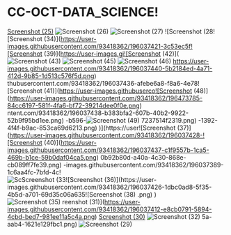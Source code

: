 # CC-OCT-DATA_SCIENCE!
[Screenshot (25)](https://user-images.githubusercontent.com/93418362/196037374-a9c7d5d1-ec42-455c-b1f5-1fbf4529863e.png)
![Screenshot (26)](https://user-images.githubusercontent.com/93418362/196037385-4a0ad6f3-3e29-4ecd-af98-e5e308e4a5e3.png)
![Screenshot (27)](https://user-images.githubusercontent.com/93418362/196037386-bddfb80b-3690-45a4-90e8-a7c4f1f38896.png)
![Screenshot (28![Screenshot (34)](https://user-images.githubusercontent.com/93418362/196037421-3c53ec5f![Screenshot (39)](https://user-images.gi![Screenshot (42)](![Screenshot (43)](https://user-images.githubusercontent.com/93418362/196037442-953058cb-6588-4853-aa39-5096919690f2.png)
![Screenshot (45)](https://user-images.githubusercontent.com/93418362/196473838-debb7e3d-f332-4648-8ae5-c77df973eced.png)
![Screenshot (46)](https://user-images.githubusercontent.com/93418362/196473820-f8155ed1-10ee-46b1-808b-db6d5736ae39.png)
https://user-images.githubusercontent.com/93418362/196037440-5b2184ed-4a71-412d-9b85-1d513c576f5d.png)
thubusercontent.com/93418362/196037436-afebe6a8-f8a6-4e78![Screenshot (41)](https://user-images.githubuserco![Screenshot (48)](https://user-images.githubusercontent.com/93418362/196473785-84cc6197-581f-4fa6-bf72-39214dee0f0e.png)
ntent.com/93418362/196037438-b383bfa2-607b-40b2-9922-52b9f95bd1ee.png)
-b596-![Screenshot (49)](https://user-images.githubusercontent.com/93418362/196473766-e4c99c53-6b81-4bd7-a76f-1a3967b0d4ef.png)
7237514f2319.png)
-1392-4f4f-b9ac-853ca69d6213.png)
)](https://user![Screenshot (37)](https://user-images.githubusercontent.com/93418362/196037428-![Screenshot (40)](https://user-images.githubusercontent.com/93418362/196037437-c1f9557b-1ca5-469b-b1ce-59b0daf04ca5.png)
0b92b80d-a40a-4c30-868e-cb089ff7fe39.png)
-images.githubusercontent.com/93418362/196037389-1c6aa4fc-7bfd-4c!![Sc![Screenshot (33![Screenshot (36)](https://user-images.githubusercontent.com/93418362/196037426-1dbc0ad8-5f35-4b5d-a701-69d35c06a635![Screenshot (38)](https://user-images.githubusercontent.com/93418362/196037431-f9ff3004-9385-43c4-a278-ba246e09fdc2.png)
.png)
)](https://user-images.githubusercontent.com/93418362/196037419-ee4ed77c-38a3-44de-a63d-c03e7579310c.png)
![Screenshot (35)](https://user-images.githubusercontent.com/93418362/196037424-d09ff660-1e9b-4bbd-8cdf-65e94112d5d8.png)
reenshot (31)](https://user-images.githubusercontent.com/93418362/196037412-e8cb0791-5894-4cbd-bed7-981ee11a5c4a.png)
[Screenshot (30)](https://user-images.githubusercontent.com/93418362/196037404-4c85a781-a6a0-4780-ab10-82b48aa08660.png)
![Screenshot (32)](https://user-images.githubusercontent.com/93418362/196037415-54d14caf-f51e-4755-b9e5-e13840f796f2.png)
5a-aab4-1621e129fbc1.png)
![Screenshot (29)](https://user-images.githubusercontent.com/93418362/196037393-755be36b-3308-44e9-a12f-448b75d2a5f1.png)
